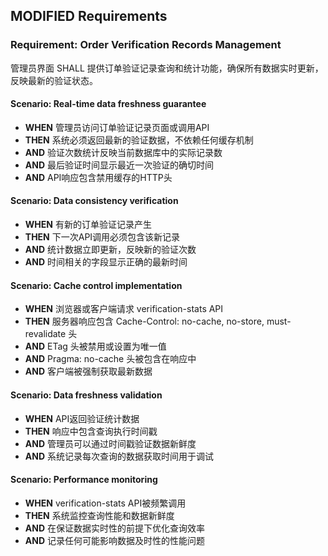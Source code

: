 ## MODIFIED Requirements
### Requirement: Order Verification Records Management
管理员界面 SHALL 提供订单验证记录查询和统计功能，确保所有数据实时更新，反映最新的验证状态。

#### Scenario: Real-time data freshness guarantee
- **WHEN** 管理员访问订单验证记录页面或调用API
- **THEN** 系统必须返回最新的验证数据，不依赖任何缓存机制
- **AND** 验证次数统计反映当前数据库中的实际记录数
- **AND** 最后验证时间显示最近一次验证的确切时间
- **AND** API响应包含禁用缓存的HTTP头

#### Scenario: Data consistency verification
- **WHEN** 有新的订单验证记录产生
- **THEN** 下一次API调用必须包含该新记录
- **AND** 统计数据立即更新，反映新的验证次数
- **AND** 时间相关的字段显示正确的最新时间

#### Scenario: Cache control implementation
- **WHEN** 浏览器或客户端请求 verification-stats API
- **THEN** 服务器响应包含 Cache-Control: no-cache, no-store, must-revalidate 头
- **AND** ETag 头被禁用或设置为唯一值
- **AND** Pragma: no-cache 头被包含在响应中
- **AND** 客户端被强制获取最新数据

#### Scenario: Data freshness validation
- **WHEN** API返回验证统计数据
- **THEN** 响应中包含查询执行时间戳
- **AND** 管理员可以通过时间戳验证数据新鲜度
- **AND** 系统记录每次查询的数据获取时间用于调试

#### Scenario: Performance monitoring
- **WHEN** verification-stats API被频繁调用
- **THEN** 系统监控查询性能和数据新鲜度
- **AND** 在保证数据实时性的前提下优化查询效率
- **AND** 记录任何可能影响数据及时性的性能问题